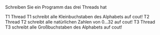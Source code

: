 Schreiben Sie ein Programm das drei Threads hat

T1 Thread T1 schreibt alle Kleinbuchstaben des Alphabets auf cout!
T2 Thread T2 schreibt alle natürlichen Zahlen von 0...32 auf cout!
T3 Thread T3 schreibt alle Großbuchstaben des Alphabets auf cout!